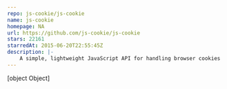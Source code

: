 ```yaml
---
repo: js-cookie/js-cookie
name: js-cookie
homepage: NA
url: https://github.com/js-cookie/js-cookie
stars: 22161
starredAt: 2015-06-20T22:55:45Z
description: |-
    A simple, lightweight JavaScript API for handling browser cookies
---
```


[object Object]
